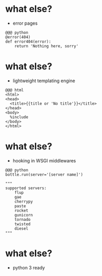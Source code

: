 <!SLIDE bullets transition=fade>

# what else?

* error pages

<!SLIDE smaller transition=fade>

	@@@ python
	@error(404)
	def error404(error):
	    return 'Nothing here, sorry'

<!SLIDE bullets transition=fade>

# what else?

* lightweight templating engine

<!SLIDE smaller transition=fade>

	@@@ html
	<html>
	<head>
	  <title>{{title or 'No title'}}</title>
	</head>
	<body>
	  %include
	</body>
	</html>

<!SLIDE bullets transition=fade>

# what else?

* hooking in WSGI middlewares

<!SLIDE smaller transition=fade>

	@@@ python
	bottle.run(server='[server name]')

	""" 
	supported servers:
		flup
		gae
		cherrypy
		paste
		rocket
		gunicorn
		tornado
		twisted
		diesel
	"""

<!SLIDE bullets transition=fade>

# what else?

* python 3 ready